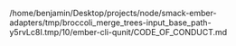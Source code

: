 /home/benjamin/Desktop/projects/node/smack-ember-adapters/tmp/broccoli_merge_trees-input_base_path-y5rvLc8I.tmp/10/ember-cli-qunit/CODE_OF_CONDUCT.md